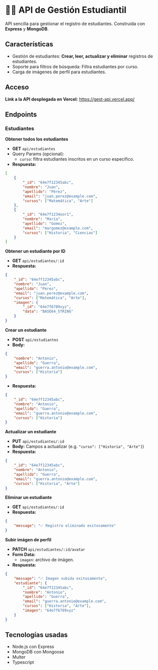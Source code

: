 # 🧑‍🎓 API de Gestión Estudiantil

API sencilla para gestionar el registro de estudiantes. Construída con **Express** y **MongoDB**.

## Características

-   Gestión de estudiantes: **Crear, leer, actualizar y eliminar** registros de estudiantes.
-   Soporte para filtros de búsqueda: Filtra estudiantes por curso.
-   Carga de imágenes de perfil para estudiantes.

## Acceso

**Link a la API desplegada en Vercel:** https://gest-api.vercel.app/

## Endpoints

### Estudiantes

**Obtener todos los estudiantes**

-   **GET** `api/estudiantes`
-   Query Params (opcional):
    -   `curso`: filtra estudiantes inscritos en un curso específico.
-   **Respuesta:**

```json
[
    {
        "_id": "64e7f12345abc",
        "nombre": "Juan",
        "apellido": "Pérez",
        "email": "juan.perez@example.com",
        "cursos": ["Matemática", "Arte"]
    },
    {
        "_id": "64e7f1234oor1",
        "nombre": "María",
        "apellido": "Gomez",
        "email": "margomez@example.com",
        "cursos": ["Historia", "Ciencias"]
    }
]
```

**Obtener un estudiante por ID**

-   **GET** `api/estudiantes/:id`
-   **Respuesta:**

```json
{
    "_id": "64e7f12345abc",
    "nombre": "Juan",
    "apellido": "Pérez",
    "email": "juan.perez@example.com",
    "cursos": ["Matemática", "Arte"],
    "imagen": {
        "_id": "64e7f6789xyz",
        "data": "BASE64_STRING"
    }
}
```

**Crear un estudiante**

-   **POST** `api/estudiantes`
-   **Body:**

```json
{
    "nombre": "Antonio",
    "apellido": "Guerra",
    "email": "guerra.antonio@example.com",
    "cursos": ["Historia"]
}
```

-   **Respuesta:**

```json
{
    "_id": "64e7f12345abc",
    "nombre": "Antonio",
    "apellido": "Guerra",
    "email": "guerra.antonio@example.com",
    "cursos": ["Historia"]
}
```

**Actualizar un estudiante**

-   **PUT** `api/estudiantes/:id`
-   **Body:** Campos a actualizar (e.g. `"curso": ["Historia", "Arte"]`)
-   **Respuesta:**

```json
{
    "_id": "64e7f12345abc",
    "nombre": "Antonio",
    "apellido": "Guerra",
    "email": "guerra.antonio@example.com",
    "cursos": ["Historia", "Arte"]
}
```

**Eliminar un estudiante**

-   **GET** `api/estudiantes/:id`
-   **Respuesta:**

```json
{
    "message": "✅ Registro eliminado exitosamente"
}
```

**Subir imágen de perfil**

-   **PATCH** `api/estudiantes/:id/avatar`
-   **Form Data:**
    -   `imagen`: archivo de imágen.
-   **Respuesta:**

```json
{
    "message": "✅ Imagen subida exitosamente",
    "estudiante": {
        "_id": "64e7f12345abc",
        "nombre": "Antonio",
        "apellido": "Guerra",
        "email": "guerra.antonio@example.com",
        "cursos": ["Historia", "Arte"],
        "imagen": "64e7f6789xyz"
    }
}
```

## Tecnologías usadas

-   Node.js con Express
-   MongoDB con Mongoose
-   Multer
-   Typescript
